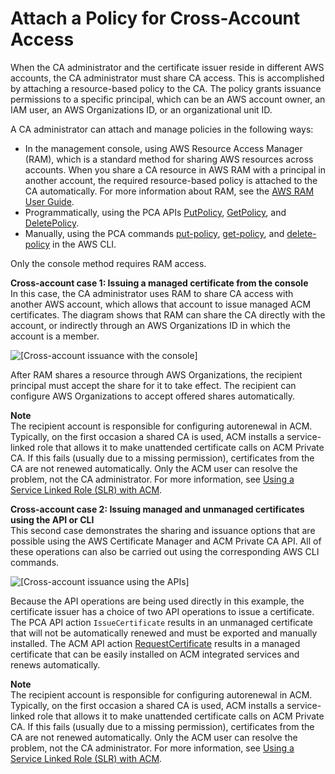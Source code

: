 # Attach a Policy for Cross\-Account Access<a name="pca-ram"></a>

When the CA administrator and the certificate issuer reside in different AWS accounts, the CA administrator must share CA access\. This is accomplished by attaching a resource\-based policy to the CA\. The policy grants issuance permissions to a specific principal, which can be an AWS account owner, an IAM user, an AWS Organizations ID, or an organizational unit ID\. 

A CA administrator can attach and manage policies in the following ways:
+ In the management console, using AWS Resource Access Manager \(RAM\), which is a standard method for sharing AWS resources across accounts\. When you share a CA resource in AWS RAM with a principal in another account, the required resource\-based policy is attached to the CA automatically\. For more information about RAM, see the [AWS RAM User Guide](https://docs.aws.amazon.com/ram/latest/userguide/)\.
+ Programmatically, using the PCA APIs [PutPolicy](https://docs.aws.amazon.com/acm-pca/latest/APIReference/API_PutPolicy.html), [GetPolicy](https://docs.aws.amazon.com/acm-pca/latest/APIReference/API_GetPolicy.html), and [DeletePolicy](https://docs.aws.amazon.com/acm-pca/latest/APIReference/API_DeletePolicy.html)\.
+ Manually, using the PCA commands [put\-policy](https://docs.aws.amazon.com/cli/latest/reference/acm-pca/put-policy.html), [get\-policy](https://docs.aws.amazon.com/cli/latest/reference/acm-pca/get-policy.html), and [delete\-policy](https://docs.aws.amazon.com/cli/latest/reference/acm-pca/delete-policy.html) in the AWS CLI\.

Only the console method requires RAM access\.

**Cross\-account case 1: Issuing a managed certificate from the console**  
In this case, the CA administrator uses RAM to share CA access with another AWS account, which allows that account to issue managed ACM certificates\. The diagram shows that RAM can share the CA directly with the account, or indirectly through an AWS Organizations ID in which the account is a member\.

![\[Cross-account issuance with the console\]](http://docs.aws.amazon.com/acm-pca/latest/userguide/images/ca_access_2_accounts_console.png)

After RAM shares a resource through AWS Organizations, the recipient principal must accept the share for it to take effect\. The recipient can configure AWS Organizations to accept offered shares automatically\.

**Note**  
The recipient account is responsible for configuring autorenewal in ACM\. Typically, on the first occasion a shared CA is used, ACM installs a service\-linked role that allows it to make unattended certificate calls on ACM Private CA\. If this fails \(usually due to a missing permission\), certificates from the CA are not renewed automatically\. Only the ACM user can resolve the problem, not the CA administrator\. For more information, see [Using a Service Linked Role \(SLR\) with ACM](https://docs.aws.amazon.com/acm/latest/userguide/acm-slr.html)\.

**Cross\-account case 2: Issuing managed and unmanaged certificates using the API or CLI**  
This second case demonstrates the sharing and issuance options that are possible using the AWS Certificate Manager and ACM Private CA API\. All of these operations can also be carried out using the corresponding AWS CLI commands\.

![\[Cross-account issuance using the APIs\]](http://docs.aws.amazon.com/acm-pca/latest/userguide/images/ca_access_2_accounts_api_options.png)

Because the API operations are being used directly in this example, the certificate issuer has a choice of two API operations to issue a certificate\. The PCA API action `IssueCertificate` results in an unmanaged certificate that will not be automatically renewed and must be exported and manually installed\. The ACM API action [RequestCertificate](https://docs.aws.amazon.com/acm/latest/APIReference/API_RequestCertificate.html) results in a managed certificate that can be easily installed on ACM integrated services and renews automatically\. 

**Note**  
The recipient account is responsible for configuring autorenewal in ACM\. Typically, on the first occasion a shared CA is used, ACM installs a service\-linked role that allows it to make unattended certificate calls on ACM Private CA\. If this fails \(usually due to a missing permission\), certificates from the CA are not renewed automatically\. Only the ACM user can resolve the problem, not the CA administrator\. For more information, see [Using a Service Linked Role \(SLR\) with ACM](https://docs.aws.amazon.com/acm/latest/userguide/acm-slr.html)\.